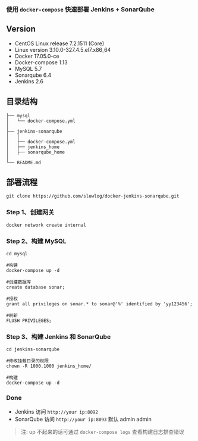 
### 使用 ``docker-compose`` 快速部署 Jenkins + SonarQube



## Version
- CentOS Linux release 7.2.1511 (Core)
- Linux version 3.10.0-327.4.5.el7.x86_64
- Docker 17.05.0-ce
- Docker-compose 1.13
- MySQL 5.7
- Sonarqube 6.4 
- Jenkins 2.6

## 目录结构

```
├── mysql
│   └── docker-compose.yml
│
├── jenkins-sonarqube
│   │
│   ├── docker-compose.yml
│   ├── jenkins_home
│   ├── sonarqube_home
│ 
└── README.md
```

## 部署流程



``git clone https://github.com/slowlog/docker-jenkins-sonarqube.git``



### Step 1、创建网关
``docker network create internal``

### Step 2、构建 MySQL

```
cd mysql

#构建
docker-compose up -d

#创建数据库
create database sonar;

#授权
grant all privileges on sonar.* to sonar@'%' identified by 'yy123456';

#刷新
FLUSH PRIVILEGES;

```
### Step 3、构建 Jenkins 和 SonarQube
```
cd jenkins-sonarqube

#修改挂载目录的权限
chown -R 1000.1000 jenkins_home/

#构建
docker-compose up -d

```
### Done
- Jenkins 访问 ``http://your ip:8092``
- SonarQube 访问 ``http://your ip:8093`` 默认 admin admin

> 注: up 不起来的话可通过 ``docker-compose logs`` 查看构建日志排查错误







